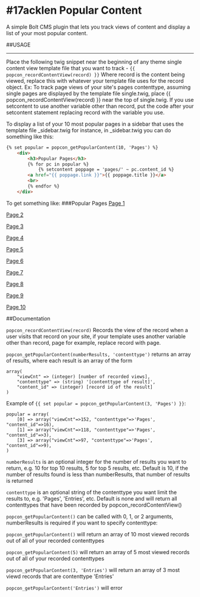 #17acklen Popular Content
======================

A simple Bolt CMS plugin that lets you track views of content and display a list of your most popular content.

##USAGE
_____

Place the following twig snippet near the beginning of any theme single content view template file that you want to track - 
`{{ popcon_recordContentView(record) }}`
Where record is the content being viewed, replace this with whatever your template file uses for the record object.
Ex: To track page views of your site's pages contenttype, assuming single pages are displayed by the template file single.twig,
	place {{ popcon_recordContentView(record) }} near the top of single.twig.  If you use setcontent to use another variable other than
	record, put the code after your setcontent statement replacing record with the variable you use.

To display a list of your 10 most popular pages in a sidebar that uses the template file _sidebar.twig for instance, 
	in _sidebar.twig you can do something like this:

```html
{% set popular = popcon_getPopularContent(10, 'Pages') %}
	<div>
		<h3>Popular Pages</h3>
		{% for pc in popular %}
			{% setcontent poppage = 'pages/' ~ pc.content_id %}
		<a href="{{ poppage.link }}">{{ poppage.title }}</a>
		<br>
		{% endfor %}
	</div>
```

To get something like:
###Popular Pages
[Page 1](#)

[Page 2](#)

[Page 3](#)

[Page 4](#)

[Page 5](#)

[Page 6](#)

[Page 7](#)

[Page 8](#)

[Page 9](#)

[Page 10](#)

##Documentation

`popcon_recordContentView(record)`
Records the view of the record when a user visits that record on your site, if your template uses another variable other than record, page for example, replace
	record with page.

`popcon_getPopularContent(numberResults, 'contenttype')`
returns an array of results, where each result is an array of the form 
```
array(
	"viewCnt" => (integer) [number of recorded views],
	"contenttype" => (string) '[contenttype of result]',
	"content_id" => (integer) [record id of the result]
)
```

Example of `{{ set popular = popcon_getPopularContent(3, 'Pages') }}`:
```
popular = array(
	[0] => array("viewCnt"=>152, "contenttype"=>'Pages', "content_id"=>16),
	[1] => array("viewCnt"=>118, "contenttype"=>'Pages', "content_id"=>3),
	[3] => array("viewCnt"=>97, "contenttype"=>'Pages', "content_id"=>9),
)
```

`numberResults` is an optional integer for the number of results you want to return, e.g. 10 for top 10 results, 5 for top 5 results, etc.  Default is 10, if the number of results found is less than numberResults, that number of results is returned

`contenttype` is an optional string of the contenttype you want limit the results to, e.g. 'Pages', 'Entries', etc.  Default is none and will return all contenttypes that have been recorded by popcon_recordContentView()

`popcon_getPopularContent()` can be called with 0, 1, or 2 arguments, numberResults is required if you want to specify contenttype:

`popcon_getPopularContent()` will return an array of 10 most viewed records out of all of your recorded contenttypes

`popcon_getPopularContent(5)` will return an array of 5 most viewed records out of all of your recorded contenttypes

`popcon_getPopularContent(3, 'Entries')` will return an array of 3 most viewd records that are contenttype 'Entries'

`popcon_getPopularContent('Entries')` will error


